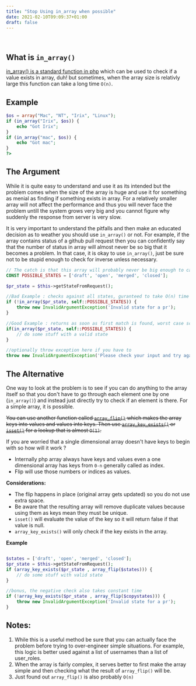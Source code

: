 ```yaml
---
title: "Stop Using in_array when possible"
date: 2021-02-10T09:09:37+01:00
draft: false
---
```

<br/>

## What is `in_array()`
[in_array() is a standard function in php](https://www.php.net/manual/en/function.in-array.php) which can be used to check if a value exists in array, duh! but sometimes, when the array size is relativly large this function can take a long time `O(n)`.

## Example
```php
$os = array("Mac", "NT", "Irix", "Linux");
if (in_array("Irix", $os)) {
    echo "Got Irix";
}
if (in_array("mac", $os)) {
    echo "Got mac";
}
?>
```

## The Argument

While it is quite easy to understand and use it as its intended but the problem comes when the size of the array is huge and use it for something as menial as finding if something exists in array. For a relatively smaller array will not affect the performance and thus you will never face the problem untill the system grows very big and you cannot figure why suddenly the response from server is very slow.

It is very important to understand the pitfalls and then make an educated decision as to weather you should use `in_array()` or not. For example, if the array contains status of a github pull request then you can confidently say that the number of status in array will almost never be so big that it becomes a problem. In that case, it is okay to use `in_array()`, just be sure not to be stupid enough to check for inverse unless necessary.
```php
// The catch is that this array will probably never be big enough to cause a problem 
CONST POSSIBLE_STATES = ['draft', 'open', 'merged', 'closed'];

$pr_state = $this->getStateFromRequest();

//Bad Example : checks against all states, guranteed to take O(n) time
if (!in_array($pr_state, self::POSSIBLE_STATES)) {
    throw new InvalidArgumentException('Invalid state for a pr');
}

//Good Example : returns as soon as first match is found, worst case scenario is O(n) time
if(in_array($pr_state, self::POSSIBLE_STATES)) {
    // do some stuff with a valid state
}

//optionally throw exception here if you have to
throw new InvalidArgumentException('Please check your input and try again');

```

## The Alternative

One way to look at the problem is to see if you can do anything to the array itself so that you don't have to go through each element one by one (`in_array()`) and instead just directly try to check if an element is there. For a simple array, it is possible.

~~You can use another function called [`array_flip()`](https://www.php.net/manual/en/function.array-flip.php) which makes the array keys into values and values into keys. Then use [`array_key_exists()`](https://www.php.net/manual/en/function.array-key-exists.php) or [`isset()`](https://www.php.net/manual/en/function.isset.php) for a lookup that is almost `O(1)`.~~

If you are worried that a single dimensional array doesn't have keys to begin with so how will it work ?
- Internally php array always have keys and values even a one dimensional array has keys from `0-n` generally called as index.
- Flip will use those numbers or indices as values.


**Considerations:**
- The flip happens in place (original array gets updated) so you do not use extra space.
- Be aware that the resulting array will remove duplicate values because using them as keys mean they must be unique.
- `isset()` will evaluate the value of the key so it will return false if that value is null.
- `array_key_exists()` will only check if the key exists in the array.

**Example**
```php

$states = ['draft', 'open', 'merged', 'closed'];
$pr_state = $this->getStateFromRequest();
if (array_key_exists($pr_state , array_flip($states))) {
    // do some stuff with valid state
}

//bonus, the negative check also takes constant time
if (!array_key_exists($pr_state , array_flip($copystates))) {
    throw new InvalidArgumentException('Invalid state for a pr');
}
```


## Notes:
1. While this is a useful method be sure that you can actually face the problem before trying to over-engineer simple situations. For example, this logic is better used against a list of usernames than a list of user_roles.
2. When the array is fairly complex, it serves better to first make the array simple and then checking what the result of `array_flip()` will be.
3. Just found out `array_flip()` is also probably `O(n)`
